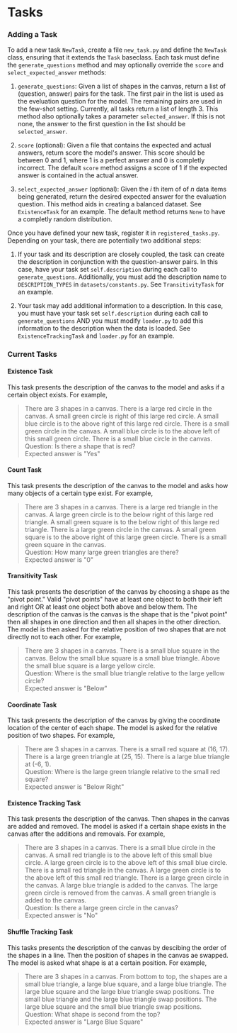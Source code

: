# Tasks


### Adding a Task
To add a new task `NewTask`, create a file `new_task.py` and define the `NewTask` class, ensuring that it extends the `Task` baseclass. Each task must define the `generate_questions` method and may optionally override the `score` and `select_expected_answer` methods:

1. `generate_questions`: Given a list of shapes in the canvas, return a list of (question, answer) pairs for the task. The first pair in the list is used as the eveluation question for the model. The remaining pairs are used in the few-shot setting. Currently, all tasks return a list of length 3. This method also optionally takes a parameter `selected_answer`. If this is not none, the answer to the first question in the list should be `selected_answer`. 


2. `score` (optional): Given a file that contains the expected and actual answers, return score the model's answer. This score should be between 0 and 1, where 1 is a perfect answer and 0 is completly incorrect. The default `score` method assigns a score of 1 if the expected answer is contained in the actual answer. 

3. `select_expected_answer` (optional): Given the $i$ th item  of of $n$ data items being generated, return the desired expected answer for the evaluation question. This method aids in creating a balanced dataset. See `ExistenceTask` for an example. The default method returns `None` to have a completly random distribution. 


Once you have defined your new task, register it in `registered_tasks.py`. Depending on your task, there are potentially two additional steps:

1. If your task and its description are closely coupled, the task can create the description in conjunction with the question-answer pairs. In this case, have your task set `self.description` during each call to `generate_questions`. Additionally, you must add the description name to `DESCRIPTION_TYPES` in `datasets/constants.py`. See `TransitivityTask` for an example. 

2. Your task may add additional information to a description. In this case, you must have your task set `self.description` during each call to `generate_questions` AND you must modify `loader.py` to add this information to the description when the data is loaded. See `ExistenceTrackingTask` and `loader.py` for an example. 

### Current Tasks

#### Existence Task
This task presents the description of the canvas to the model and asks if a certain object exists. For example, 
> There are 3 shapes in a canvas. There is a large red circle in the canvas. A small green circle is right of this large red circle. A small blue circle is to the above right of this large red circle. There is a small green circle in the canvas. A small blue circle is to the above left of this small green circle. There is a small blue circle in the canvas.  
Question: Is there a shape that is red?  
Expected answer is "Yes"


#### Count Task
This task presents the description of the canvas to the model and asks how many objects of a certain type exist. For example, 
> There are 3 shapes in a canvas. There is a large red triangle in the canvas. A large green circle is to the below right of this large red triangle. A small green square is to the below right of this large red triangle. There is a large green circle in the canvas. A small green square is to the above right of this large green circle. There is a small green square in the canvas.  
Question: How many large green triangles are there?  
Expected answer is "0"


#### Transitivity Task
This task presents the description of the canvas by choosing a shape as the "pivot point." Valid "pivot points" have at least one object to both their left and right OR at least one object both above and below them. The description of the canvas is the canvas is the shape that is the "pivot point" then all shapes in one direction and then all shapes in the other direction. The model is then asked for the relative position of two shapes that are not directly not to each other. For example, 
> There are 3 shapes in a canvas. There is a small blue square in the canvas. Below the small blue square is a small blue triangle. Above the small blue square is a large yellow circle.   
Question: Where is the small blue triangle relative to the large yellow circle?  
Expected answer is "Below"


#### Coordinate Task
This task presents the description of the canvas by giving the coordinate location of the center of each shape. The model is asked for the relative position of two shapes. For example, 
> There are 3 shapes in a canvas. There is a small red square at (16, 17). There is a large green triangle at (25, 15). There is a large blue triangle at (-6, 1).   
Question: Where is the large green triangle relative to the small red square?   
Expected answer is "Below Right"


#### Existence Tracking Task
This task presents the description of the canvas. Then shapes in the canvas are added and removed. The model is asked if a certain shape exists in the canvas after the additions and removals. For example, 
> There are 3 shapes in a canvas. There is a small blue circle in the canvas. A small red triangle is to the above left of this small blue circle. A large green circle is to the above left of this small blue circle. There is a small red triangle in the canvas. A large green circle is to the above left of this small red triangle. There is a large green circle in the canvas. A large blue triangle is added to the canvas. The large green circle is removed from the canvas. A small green triangle is added to the canvas.  
Question: Is there a large green circle in the canvas?  
Expected answer is "No"


#### Shuffle Tracking Task
This tasks presents the description of the canvas by descibing the order of the shapes in a line. Then the position of shapes in the canvas ae swapped. The model is asked what shape is at a certain position. For example, 
> There are 3 shapes in a canvas. From bottom to top, the shapes are a small blue triangle, a large blue square, and a large blue triangle. The large blue square and the large blue triangle swap positions. The small blue triangle and the large blue triangle swap positions. The large blue square and the small blue triangle swap positions.   
Question: What shape is second from the top?   
Expected answer is "Large Blue Square"

